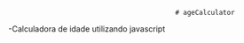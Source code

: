                                               # ageCalculator
-Calculadora de idade utilizando javascript
